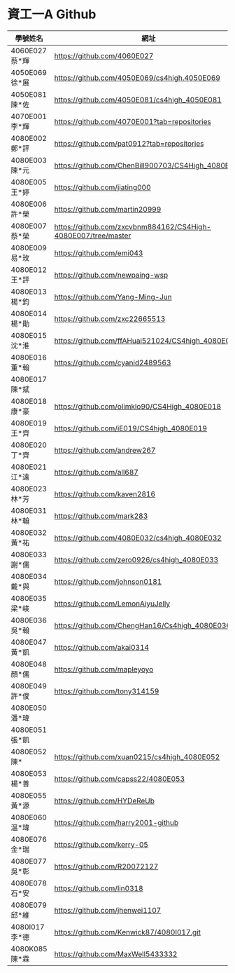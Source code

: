 # 資工一A Github
|學號姓名        |網址                                        |
| ------------  | ------------------------------------------ |
|4060E027 蔡*輝 |https://github.com/4060E027|
|4050E069 徐*展 |https://github.com/4050E069/cs4high.4050E069|
|4050E081 陳*佐|https://github.com/4050E081/cs4high_4050E081|
|4070E001 李*輝 |https://github.com/4070E001?tab=repositories|
|4080E002 鄭*評 |https://github.com/pat0912?tab=repositories|
|4080E003 陳*元 |https://github.com/ChenBill900703/CS4High_4080E003|
|4080E005 王*婷 |https://github.com/jiating000|
|4080E006 許*榮 |https://github.com/martin20999|
|4080E007 蔡*榮 |https://github.com/zxcvbnm884162/CS4High-4080E007/tree/master|
|4080E009 易*玫 |https://github.com/emi043|
|4080E012 王*評 |https://github.com/newpaing-wsp|
|4080E013 楊*鈞 |https://github.com/Yang-Ming-Jun|
|4080E014 楊*勛 |https://github.com/zxc22665513|
|4080E015 沈*淮 |https://github.com/ffAHuai521024/CS4high_4080E015|
|4080E016 董*翰 |https://github.com/cyanid2489563|
|4080E017 陳*斌 ||
|4080E018 康*豪 |https://github.com/olimklo90/CS4High_4080E018|
|4080E019 王*齊 |https://github.com/iE019/CS4high_4080E019|
|4080E020 丁*齊 |https://github.com/andrew267|
|4080E021 江*遠 |https://github.com/all687|
|4080E023 林*芳 |https://github.com/kaven2816|
|4080E031 林*翰 |https://github.com/mark283|
|4080E032 黃*祐 |https://github.com/4080E032/cs4high_4080E032|
|4080E033 謝*儒 |https://github.com/zero0926/cs4high_4080E033|
|4080E034 戴*與 |https://github.com/johnson0181|
|4080E035 梁*峻 |https://github.com/LemonAiyuJelly|
|4080E036 吳*翰 |https://github.com/ChengHan16/Cs4high_4080E036|
|4080E047 黃*凱 |https://github.com/akai0314|
|4080E048 顏*儒 |https://github.com/mapleyoyo|
|4080E049 許*俊 |https://github.com/tony314159|
|4080E050 潘*瑋 ||
|4080E051 張*凱 ||
|4080E052 陳*   |https://github.com/xuan0215/cs4high_4080E052|
|4080E053 楊*善 |https://github.com/capss22/4080E053|
|4080E055 黃*源 |https://github.com/HYDeReUb|
|4080E060 溫*瑋 |https://github.com/harry2001-github |
|4080E076 金*瑞 |https://github.com/kerry-05|
|4080E077 吳*彰 |https://github.com/R20072127|
|4080E078 石*安 |https://github.com/lin0318|
|4080E079 邱*維 |https://github.com/jhenwei1107|
4080I017 李*德 |https://github.com/Kenwick87/4080I017.git|
4080K085 陳*霖 |https://github.com/MaxWell5433332

